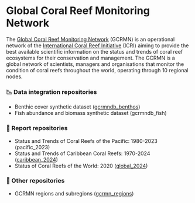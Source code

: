 # Global Coral Reef Monitoring Network

The [Global Coral Reef Monitoring Network](https://gcrmn.net/) (GCRMN)​ is an operational network of the [International Coral Reef Initiative](https://icriforum.org/) (ICRI) aiming to provide the best available scientific information on the status and trends of coral reef ecosystems for their conservation and management. The GCRMN is a global network of scientists, managers and organisations that monitor the condition of coral reefs throughout the world, operating through 10 regional nodes.

### :chart_with_downwards_trend: Data integration repositories

* Benthic cover synthetic dataset ([gcrmndb_benthos](https://github.com/GCRMN/gcrmndb_benthos))
* Fish abundance and biomass synthetic dataset (gcrmndb_fish)

### :notebook_with_decorative_cover: Report repositories

* Status and Trends of Coral Reefs of the Pacific: 1980-2023 (pacific_2023)
* Status and Trends of Caribbean Coral Reefs: 1970-2024 ([caribbean_2024](https://github.com/GCRMN/caribbean_2024))
* Status of Coral Reefs of the World: 2020 ([global_2024](https://github.com/GCRMN/global_2024))

### :memo: Other repositories

* GCRMN regions and subregions ([gcrmn_regions](https://github.com/GCRMN/gcrmn_regions))
